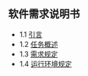## 软件需求说明书

- 1.1 [引言](软件需求说明书_引言.md)
- 1.2 [任务概述](软件需求说明书_任务概述.md)
- 1.3 [需求规定](软件需求说明书_需求规定.md)
- 1.4 [运行环境规定](软件需求说明书_运行环境规定.md)
